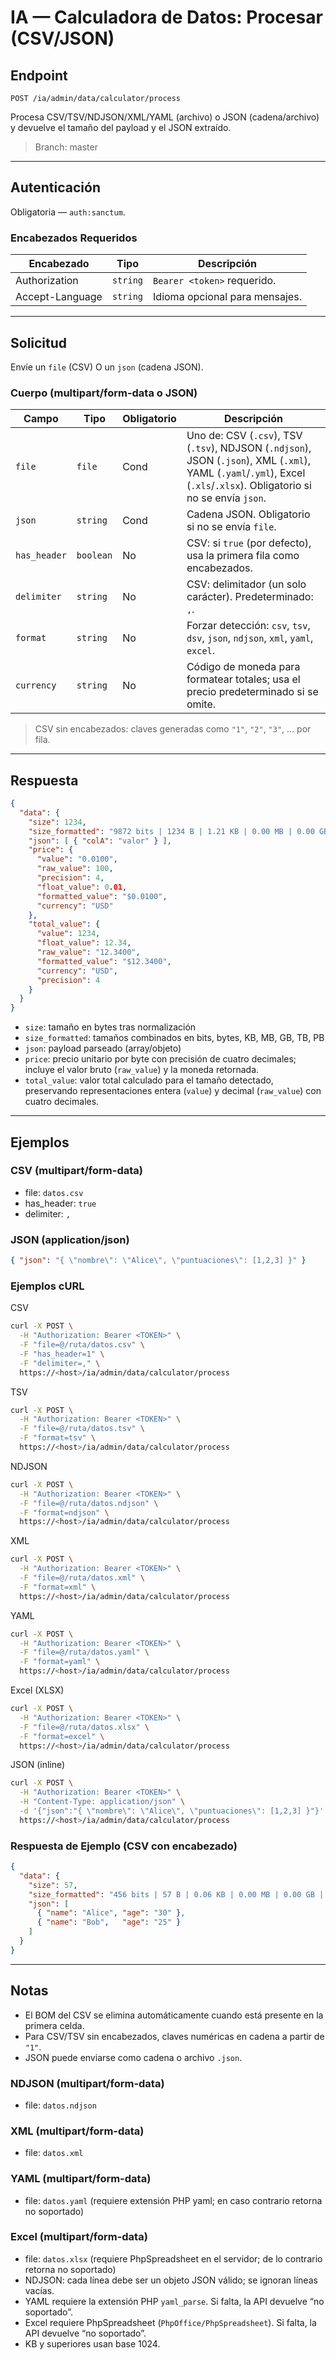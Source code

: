 # IA — Calculadora de Datos: Procesar (CSV/JSON)

## Endpoint

`POST /ia/admin/data/calculator/process`

Procesa CSV/TSV/NDJSON/XML/YAML (archivo) o JSON (cadena/archivo) y devuelve el tamaño del payload y el JSON extraído.

> Branch: master

---

## Autenticación

Obligatoria — `auth:sanctum`.

### Encabezados Requeridos
| Encabezado | Tipo | Descripción |
| ---------- | ---- | ----------- |
| Authorization | `string` | `Bearer <token>` requerido. |
| Accept-Language | `string` | Idioma opcional para mensajes. |

---

## Solicitud

Envíe un `file` (CSV) O un `json` (cadena JSON).

### Cuerpo (multipart/form-data o JSON)
| Campo        | Tipo      | Obligatorio | Descripción |
| ------------ | --------- | ----------- | ----------- |
| `file`       | `file`    | Cond        | Uno de: CSV (`.csv`), TSV (`.tsv`), NDJSON (`.ndjson`), JSON (`.json`), XML (`.xml`), YAML (`.yaml`/`.yml`), Excel (`.xls`/`.xlsx`). Obligatorio si no se envía `json`. |
| `json`       | `string`  | Cond        | Cadena JSON. Obligatorio si no se envía `file`. |
| `has_header` | `boolean` | No          | CSV: si `true` (por defecto), usa la primera fila como encabezados. |
| `delimiter`  | `string`  | No          | CSV: delimitador (un solo carácter). Predeterminado: `,`. |
| `format`     | `string`  | No          | Forzar detección: `csv`, `tsv`, `dsv`, `json`, `ndjson`, `xml`, `yaml`, `excel`. |
| `currency`   | `string`  | No          | Código de moneda para formatear totales; usa el precio predeterminado si se omite. |

> CSV sin encabezados: claves generadas como `"1"`, `"2"`, `"3"`, ... por fila.

---

## Respuesta

```json
{
  "data": {
    "size": 1234,
    "size_formatted": "9872 bits | 1234 B | 1.21 KB | 0.00 MB | 0.00 GB | 0.00 TB | 0.00 PB",
    "json": [ { "colA": "valor" } ],
    "price": {
      "value": "0.0100",
      "raw_value": 100,
      "precision": 4,
      "float_value": 0.01,
      "formatted_value": "$0.0100",
      "currency": "USD"
    },
    "total_value": {
      "value": 1234,
      "float_value": 12.34,
      "raw_value": "12.3400",
      "formatted_value": "$12.3400",
      "currency": "USD",
      "precision": 4
    }
  }
}
```

- `size`: tamaño en bytes tras normalización
- `size_formatted`: tamaños combinados en bits, bytes, KB, MB, GB, TB, PB
- `json`: payload parseado (array/objeto)
- `price`: precio unitario por byte con precisión de cuatro decimales; incluye el valor bruto (`raw_value`) y la moneda retornada.
- `total_value`: valor total calculado para el tamaño detectado, preservando representaciones entera (`value`) y decimal (`raw_value`) con cuatro decimales.

---

## Ejemplos

### CSV (multipart/form-data)
- file: `datos.csv`
- has_header: `true`
- delimiter: `,`

### JSON (application/json)
```json
{ "json": "{ \"nombre\": \"Alice\", \"puntuaciones\": [1,2,3] }" }
```

### Ejemplos cURL

CSV
```bash
curl -X POST \
  -H "Authorization: Bearer <TOKEN>" \
  -F "file=@/ruta/datos.csv" \
  -F "has_header=1" \
  -F "delimiter=," \
  https://<host>/ia/admin/data/calculator/process
```

TSV
```bash
curl -X POST \
  -H "Authorization: Bearer <TOKEN>" \
  -F "file=@/ruta/datos.tsv" \
  -F "format=tsv" \
  https://<host>/ia/admin/data/calculator/process
```

NDJSON
```bash
curl -X POST \
  -H "Authorization: Bearer <TOKEN>" \
  -F "file=@/ruta/datos.ndjson" \
  -F "format=ndjson" \
  https://<host>/ia/admin/data/calculator/process
```

XML
```bash
curl -X POST \
  -H "Authorization: Bearer <TOKEN>" \
  -F "file=@/ruta/datos.xml" \
  -F "format=xml" \
  https://<host>/ia/admin/data/calculator/process
```

YAML
```bash
curl -X POST \
  -H "Authorization: Bearer <TOKEN>" \
  -F "file=@/ruta/datos.yaml" \
  -F "format=yaml" \
  https://<host>/ia/admin/data/calculator/process
```

Excel (XLSX)
```bash
curl -X POST \
  -H "Authorization: Bearer <TOKEN>" \
  -F "file=@/ruta/datos.xlsx" \
  -F "format=excel" \
  https://<host>/ia/admin/data/calculator/process
```

JSON (inline)
```bash
curl -X POST \
  -H "Authorization: Bearer <TOKEN>" \
  -H "Content-Type: application/json" \
  -d '{"json":"{ \"nombre\": \"Alice\", \"puntuaciones\": [1,2,3] }"}' \
  https://<host>/ia/admin/data/calculator/process
```

### Respuesta de Ejemplo (CSV con encabezado)
```json
{
  "data": {
    "size": 57,
    "size_formatted": "456 bits | 57 B | 0.06 KB | 0.00 MB | 0.00 GB | 0.00 TB | 0.00 PB",
    "json": [
      { "name": "Alice", "age": "30" },
      { "name": "Bob",   "age": "25" }
    ]
  }
}
```

---

## Notas
- El BOM del CSV se elimina automáticamente cuando está presente en la primera celda.
- Para CSV/TSV sin encabezados, claves numéricas en cadena a partir de `"1"`.
- JSON puede enviarse como cadena o archivo `.json`.
### NDJSON (multipart/form-data)
- file: `datos.ndjson`

### XML (multipart/form-data)
- file: `datos.xml`

### YAML (multipart/form-data)
- file: `datos.yaml` (requiere extensión PHP yaml; en caso contrario retorna no soportado)

### Excel (multipart/form-data)
- file: `datos.xlsx` (requiere PhpSpreadsheet en el servidor; de lo contrario retorna no soportado)
- NDJSON: cada línea debe ser un objeto JSON válido; se ignoran líneas vacías.
- YAML requiere la extensión PHP `yaml_parse`. Si falta, la API devuelve “no soportado”.
- Excel requiere PhpSpreadsheet (`PhpOffice/PhpSpreadsheet`). Si falta, la API devuelve “no soportado”.
- KB y superiores usan base 1024.
